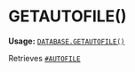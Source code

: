 # GETAUTOFILE()
**Usage:** [`DATABASE.GETAUTOFILE()`](https://github.com/NeedleChat/NeedleDB/blob/docs/docs/DATABASE.md)

Retrieves [`#AUTOFILE`](https://github.com/NeedleChat/NeedleDB/blob/docs/docs/DATABASE/properties/%23AUTOFILE.md)
